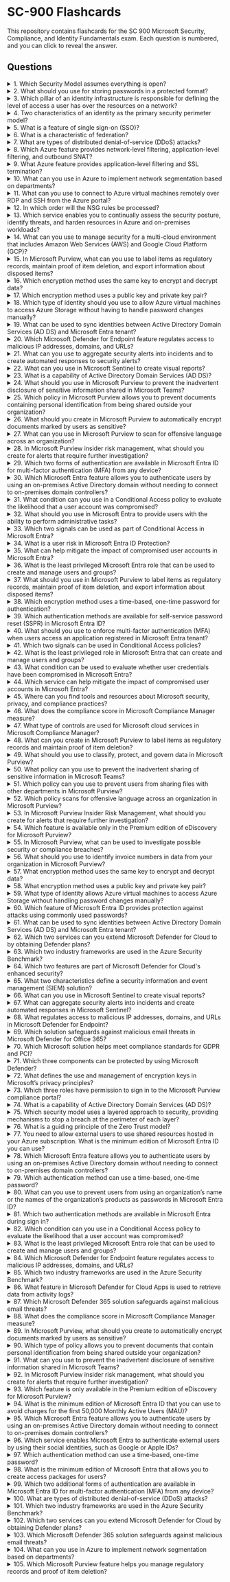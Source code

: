 

# SC-900 Flashcards
<meta name="description" content="SC-900 Microsoft Security, Compliance, and Identity exam flashcards. Study questions and answers to help you prepare for the SC-900 certification exam.">

This repository contains flashcards for the SC 900 Microsoft Security, Compliance, and Identity Fundamentals exam. Each question is numbered, and you can click to reveal the answer.

## Questions

<details>
  <summary>1. Which Security Model assumes everything is open?</summary>
  Zero Trust
</details>

<details>
  <summary>2. What should you use for storing passwords in a protected format?</summary>
  Hashing
</details>

<details>
  <summary>3. Which pillar of an identity infrastructure is responsible for defining the level of access a user has over the resources on a network?</summary>
  Authorization
</details>

<details>
  <summary>4. Two characteristics of an identity as the primary security perimeter model?</summary>
  1. Software as a service (SaaS) applications for business-critical workloads can be hosted outside of a corporate network.
  2. Bring your own device (BYOD) can be used to complete corporate tasks.
</details>

<details>
  <summary>5. What is a feature of single sign-on (SSO)?</summary>
  Uses one credential to access multiple applications or resources.
</details>

<details>
  <summary>6. What is a characteristic of federation?</summary>
  Federation enables access to services across organizations.
</details>

<details>
  <summary>7. What are types of distributed denial-of-service (DDoS) attacks?</summary>
  Resource layer attacks, protocol attacks, and volumetric attacks.
</details>

<details>
  <summary>8. Which Azure feature provides network-level filtering, application-level filtering, and outbound SNAT?</summary>
  Azure Firewall
</details>

<details>
  <summary>9. What Azure feature provides application-level filtering and SSL termination?</summary>
  Azure Web Application Firewall (WAF)
</details>

<details>
  <summary>10. What can you use in Azure to implement network segmentation based on departments?</summary>
  Virtual Networks
</details>

<details>
  <summary>11. What can you use to connect to Azure virtual machines remotely over RDP and SSH from the Azure portal?</summary>
  Azure Bastion
</details>

<details>
  <summary>12. In which order will the NSG rules be processed?</summary>
  1. AllowVNetInBound
  2. AllowAzureLoadBalancerInBound
  3. DenyAllInBound
</details>

<details>
  <summary>13. Which service enables you to continually assess the security posture, identify threats, and harden resources in Azure and on-premises workloads?</summary>
  Microsoft Defender for Cloud
</details>

<details>
  <summary>14. What can you use to manage security for a multi-cloud environment that includes Amazon Web Services (AWS) and Google Cloud Platform (GCP)?</summary>
  Microsoft Defender for Cloud
</details>

<details>
  <summary>15. In Microsoft Purview, what can you use to label items as regulatory records, maintain proof of item deletion, and export information about disposed items?</summary>
  A retention label and a retention label policy.
</details>

<details>
  <summary>16. Which encryption method uses the same key to encrypt and decrypt data?</summary>
  Symmetric Encryption
</details>

<details>
  <summary>17. Which encryption method uses a public key and private key pair?</summary>
  Asymmetric Encryption
</details>

<details>
  <summary>18. Which type of identity should you use to allow Azure virtual machines to access Azure Storage without having to handle password changes manually?</summary>
  Managed Identity
</details>

<details>
  <summary>19. What can be used to sync identities between Active Directory Domain Services (AD DS) and Microsoft Entra tenant?</summary>
  Microsoft Entra Connect
</details>

<details>
  <summary>20. Which Microsoft Defender for Endpoint feature regulates access to malicious IP addresses, domains, and URLs?</summary>
  Attack Surface Reduction (ASR)
</details>

<details>
  <summary>21. What can you use to aggregate security alerts into incidents and to create automated responses to security alerts?</summary>
  Microsoft Sentinel
</details>

<details>
  <summary>22. What can you use in Microsoft Sentinel to create visual reports?</summary>
  Workbooks
</details>

<details>
  <summary>23. What is a capability of Active Directory Domain Services (AD DS)?</summary>
  Manages on-premises systems by using a single identity per user.
</details>

<details>
  <summary>24. What should you use in Microsoft Purview to prevent the inadvertent disclosure of sensitive information shared in Microsoft Teams?</summary>
  Microsoft Purview data loss prevention (DLP) policies.
</details>

<details>
  <summary>25. Which policy in Microsoft Purview allows you to prevent documents containing personal identification from being shared outside your organization?</summary>
  Data Loss Prevention (DLP) policy.
</details>

<details>
  <summary>26. What should you create in Microsoft Purview to automatically encrypt documents marked by users as sensitive?</summary>
  A sensitivity label and a sensitivity label policy.
</details>

<details>
  <summary>27. What can you use in Microsoft Purview to scan for offensive language across an organization?</summary>
  Communication compliance.
</details>

<details>
  <summary>28. In Microsoft Purview insider risk management, what should you create for alerts that require further investigation?</summary>
  A case.
</details>

<details>
  <summary>29. Which two forms of authentication are available in Microsoft Entra ID for multi-factor authentication (MFA) from any device?</summary>
  1. Microsoft Authenticator app  
  2. Voice Call
</details>

<details>
  <summary>30. Which Microsoft Entra feature allows you to authenticate users by using an on-premises Active Directory domain without needing to connect to on-premises domain controllers?</summary>
  Password hash synchronization.
</details>

<details>
  <summary>31. What condition can you use in a Conditional Access policy to evaluate the likelihood that a user account was compromised?</summary>
  User risk.
</details>

<details>
  <summary>32. What should you use in Microsoft Entra to provide users with the ability to perform administrative tasks?</summary>
  Roles.
</details>

<details>
  <summary>33. Which two signals can be used as part of Conditional Access in Microsoft Entra?</summary>
  1. Group membership  
  2. Device platform
</details>

<details>
  <summary>34. What is a user risk in Microsoft Entra ID Protection?</summary>
  Leaked credentials.
</details>

<details>
  <summary>35. What can help mitigate the impact of compromised user accounts in Microsoft Entra?</summary>
  Microsoft Entra ID Protection.
</details>

<details>
  <summary>36. What is the least privileged Microsoft Entra role that can be used to create and manage users and groups?</summary>
  User Administrator.
</details>

<details>
  <summary>37. What should you use in Microsoft Purview to label items as regulatory records, maintain proof of item deletion, and export information about disposed items?</summary>
  A retention label and a retention label policy.
</details>

<details>
  <summary>38. Which encryption method uses a time-based, one-time password for authentication?</summary>
  OATH hardware tokens.
</details>

<details>
  <summary>39. Which authentication methods are available for self-service password reset (SSPR) in Microsoft Entra ID?</summary>
  1. Security questions  
  2. Email
</details>

<details>
  <summary>40. What should you use to enforce multi-factor authentication (MFA) when users access an application registered in Microsoft Entra tenant?</summary>
  Conditional Access.
</details>

<details>
  <summary>41. Which two signals can be used in Conditional Access policies?</summary>
  1. Group membership  
  2. Device platform
</details>

<details>
  <summary>42. What is the least privileged role in Microsoft Entra that can create and manage users and groups?</summary>
  User Administrator.
</details>

<details>
  <summary>43. What condition can be used to evaluate whether user credentials have been compromised in Microsoft Entra?</summary>
  Leaked credentials.
</details>

<details>
  <summary>44. Which service can help mitigate the impact of compromised user accounts in Microsoft Entra?</summary>
  Microsoft Entra ID Protection.
</details>

<details>
  <summary>45. Where can you find tools and resources about Microsoft security, privacy, and compliance practices?</summary>
  Microsoft Service Trust Portal.
</details>

<details>
  <summary>46. What does the compliance score in Microsoft Compliance Manager measure?</summary>
  An organization’s progress toward implementing controls.
</details>

<details>
  <summary>47. What type of controls are used for Microsoft cloud services in Microsoft Compliance Manager?</summary>
  Microsoft-managed controls.
</details>

<details>
  <summary>48. What can you create in Microsoft Purview to label items as regulatory records and maintain proof of item deletion?</summary>
  A retention label and a retention label policy.
</details>

<details>
  <summary>49. What should you use to classify, protect, and govern data in Microsoft Purview?</summary>
  Microsoft Purview Information Protection and Data Lifecycle Management.
</details>

<details>
  <summary>50. What policy can you use to prevent the inadvertent sharing of sensitive information in Microsoft Teams?</summary>
  Data Loss Prevention (DLP) policy.
</details>

<details>
  <summary>51. Which policy can you use to prevent users from sharing files with other departments in Microsoft Purview?</summary>
  Information barrier policy.
</details>

<details>
  <summary>52. Which policy scans for offensive language across an organization in Microsoft Purview?</summary>
  Communication compliance policy.
</details>

<details>
  <summary>53. In Microsoft Purview Insider Risk Management, what should you create for alerts that require further investigation?</summary>
  A case.
</details>

<details>
  <summary>54. Which feature is available only in the Premium edition of eDiscovery for Microsoft Purview?</summary>
  Assigning custodians.
</details>

<details>
  <summary>55. In Microsoft Purview, what can be used to investigate possible security or compliance breaches?</summary>
  Audit (Premium).
</details>

<details>
  <summary>56. What should you use to identify invoice numbers in data from your organization in Microsoft Purview?</summary>
  Sensitive info types.
</details>

<details>
  <summary>57. What encryption method uses the same key to encrypt and decrypt data?</summary>
  Symmetric encryption.
</details>

<details>
  <summary>58. What encryption method uses a public key and private key pair?</summary>
  Asymmetric encryption.
</details>

<details>
  <summary>59. What type of identity allows Azure virtual machines to access Azure Storage without handling password changes manually?</summary>
  Managed identity.
</details>

<details>
  <summary>60. Which feature of Microsoft Entra ID provides protection against attacks using commonly used passwords?</summary>
  Microsoft Entra Password Protection.
</details>

<details>
  <summary>61. What can be used to sync identities between Active Directory Domain Services (AD DS) and Microsoft Entra tenant?</summary>
  Microsoft Entra Connect.
</details>

<details>
  <summary>62. Which two services can you extend Microsoft Defender for Cloud to by obtaining Defender plans?</summary>
  1. Azure App Service  
  2. Azure Storage
</details>

<details>
  <summary>63. Which two industry frameworks are used in the Azure Security Benchmark?</summary>
  1. Center for Internet Security (CIS)  
  2. National Institute of Standards and Technology (NIST)
</details>

<details>
  <summary>64. Which two features are part of Microsoft Defender for Cloud's enhanced security?</summary>
  1. Endpoint detection and response (EDR)  
  2. Vulnerability scanning for SQL resources
</details>

<details>
  <summary>65. What two characteristics define a security information and event management (SIEM) solution?</summary>
  1. Collection of data from IT estate  
  2. Correlation of data
</details>

<details>
  <summary>66. What can you use in Microsoft Sentinel to create visual reports?</summary>
  Workbooks.
</details>

<details>
  <summary>67. What can aggregate security alerts into incidents and create automated responses in Microsoft Sentinel?</summary>
  Microsoft Sentinel.
</details>

<details>
  <summary>68. What regulates access to malicious IP addresses, domains, and URLs in Microsoft Defender for Endpoint?</summary>
  Attack Surface Reduction (ASR).
</details>

<details>
  <summary>69. Which solution safeguards against malicious email threats in Microsoft Defender for Office 365?</summary>
  Microsoft Defender for Office 365.
</details>

<details>
  <summary>70. Which Microsoft solution helps meet compliance standards for GDPR and PCI?</summary>
  Microsoft Defender for Cloud Apps.
</details>

<details>
  <summary>71. Which three components can be protected by using Microsoft Defender?</summary>
  1. Identity  
  2. Endpoints  
  3. Applications
</details>

<details>
  <summary>72. What defines the use and management of encryption keys in Microsoft’s privacy principles?</summary>
  Security.
</details>

<details>
  <summary>73. Which three roles have permission to sign in to the Microsoft Purview compliance portal?</summary>
  1. Global Administrator  
  2. Compliance Administrator  
  3. Compliance Data Administrator
</details>

<details>
  <summary>74. What is a capability of Active Directory Domain Services (AD DS)?</summary>
  Manages on-premises systems by using a single identity per user.
</details>

<details>
  <summary>75. Which security model uses a layered approach to security, providing mechanisms to stop a breach at the perimeter of each layer?</summary>
  Defense in depth.
</details>

<details>
  <summary>76. What is a guiding principle of the Zero Trust model?</summary>
  Verify explicitly.
</details>

<details>
  <summary>77. You need to allow external users to use shared resources hosted in your Azure subscription. What is the minimum edition of Microsoft Entra ID you can use?</summary>
  Microsoft Entra ID P1.
</details>

<details>
  <summary>78. Which Microsoft Entra feature allows you to authenticate users by using an on-premises Active Directory domain without needing to connect to on-premises domain controllers?</summary>
  Password hash synchronization.
</details>

<details>
  <summary>79. Which authentication method can use a time-based, one-time password?</summary>
  OATH hardware tokens.
</details>

<details>
  <summary>80. What can you use to prevent users from using an organization’s name or the names of the organization’s products as passwords in Microsoft Entra ID?</summary>
  Microsoft Entra Password Protection.
</details>

<details>
  <summary>81. Which two authentication methods are available in Microsoft Entra during sign in?</summary>
  1. Password  
  2. SMS-based authentication.
</details>

<details>
  <summary>82. Which condition can you use in a Conditional Access policy to evaluate the likelihood that a user account was compromised?</summary>
  User risk.
</details>

<details>
  <summary>83. What is the least privileged Microsoft Entra role that can be used to create and manage users and groups?</summary>
  User Administrator.
</details>

<details>
  <summary>84. Which Microsoft Defender for Endpoint feature regulates access to malicious IP addresses, domains, and URLs?</summary>
  Attack Surface Reduction (ASR).
</details>

<details>
  <summary>85. Which two industry frameworks are used in the Azure Security Benchmark?</summary>
  1. Center for Internet Security (CIS)  
  2. National Institute of Standards and Technology (NIST).
</details>

<details>
  <summary>86. What feature in Microsoft Defender for Cloud Apps is used to retrieve data from activity logs?</summary>
  App connectors.
</details>

<details>
  <summary>87. Which Microsoft Defender 365 solution safeguards against malicious email threats?</summary>
  Microsoft Defender for Office 365.
</details>

<details>
  <summary>88. What does the compliance score in Microsoft Compliance Manager measure?</summary>
  An organization’s progress toward implementing controls.
</details>

<details>
  <summary>89. In Microsoft Purview, what should you create to automatically encrypt documents marked by users as sensitive?</summary>
  A sensitivity label and a sensitivity label policy.
</details>

<details>
  <summary>90. Which type of policy allows you to prevent documents that contain personal identification from being shared outside your organization?</summary>
  Data loss prevention (DLP) policy.
</details>

<details>
  <summary>91. What can you use to prevent the inadvertent disclosure of sensitive information shared in Microsoft Teams?</summary>
  Microsoft Purview data loss prevention (DLP) policies.
</details>

<details>
  <summary>92. In Microsoft Purview insider risk management, what should you create for alerts that require further investigation?</summary>
  A case.
</details>

<details>
  <summary>93. Which feature is only available in the Premium edition of eDiscovery for Microsoft Purview?</summary>
  Assigning custodians.
</details>

<details>
  <summary>94. What is the minimum edition of Microsoft Entra ID that you can use to avoid charges for the first 50,000 Monthly Active Users (MAU)?</summary>
  Microsoft Entra ID P1
</details>

<details>
  <summary>95. Which Microsoft Entra feature allows you to authenticate users by using an on-premises Active Directory domain without needing to connect to on-premises domain controllers?</summary>
  Password hash synchronization
</details>

<details>
  <summary>96. Which service enables Microsoft Entra to authenticate external users by using their social identities, such as Google or Apple IDs?</summary>
  Microsoft Entra External ID
</details>

<details>
  <summary>97. Which authentication method can use a time-based, one-time password?</summary>
  OATH hardware tokens
</details>

<details>
  <summary>98. What is the minimum edition of Microsoft Entra that allows you to create access packages for users?</summary>
  Microsoft Entra ID P2
</details>

<details>
  <summary>99. Which two additional forms of authentication are available in Microsoft Entra ID for multi-factor authentication (MFA) from any device?</summary>
  - Microsoft Authenticator app
  - Voice Call
</details>

<details>
  <summary>100. What are types of distributed denial-of-service (DDoS) attacks?</summary>
  - Resource layer attacks
  - Protocol attacks
  - Volumetric attacks
</details>

<details>
  <summary>101. Which two industry frameworks are used in the Azure Security Benchmark?</summary>
  - Center for Internet Security (CIS)
  - National Institute of Standards and Technology (NIST)
</details>

<details>
  <summary>102. Which two services can you extend Microsoft Defender for Cloud by obtaining Defender plans?</summary>
  - Azure App Service
  - Azure Storage
</details>

<details>
  <summary>103. Which Microsoft Defender 365 solution safeguards against malicious email threats?</summary>
  Microsoft Defender for Office 365
</details>

<details>
  <summary>104. What can you use in Azure to implement network segmentation based on departments?</summary>
  Virtual Networks
</details>

<details>
  <summary>105. Which Microsoft Purview feature helps you manage regulatory records and proof of item deletion?</summary>
  A retention label and a retention label policy
</details>
